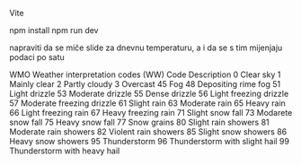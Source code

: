Vite

npm install
npm run dev

napraviti da se miče slide za dnevnu temperaturu, a i da se s tim mijenjaju podaci po satu

WMO Weather interpretation codes (WW)
Code Description
0 Clear sky
1 Mainly clear
2 Partly cloudy
3 Overcast
45 Fog
48 Depositing rime fog
51 Light drizzle
53 Moderate drizzle
55 Dense drizzle
56 Light freezing drizzle
57 Moderate freezing drizzle
61 Slight rain
63 Moderate rain
65 Heavy rain
66 Light freezing rain
67 Heavy freezing rain
71 Slight snow fall
73 Modarete snow fall
75 Heavy snow fall
77 Snow grains
80 Slight rain showers
81 Moderate rain showers
82 Violent rain showers
85 Slight snow showers
86 Heavy snow showers
95 Thunderstorm
96 Thunderstorm with slight hail
99 Thunderstorm with heavy hail
